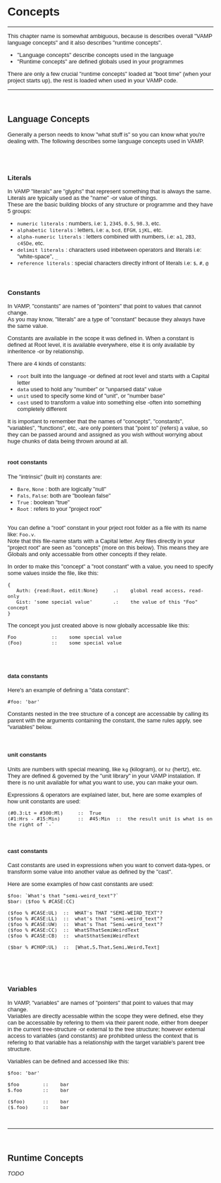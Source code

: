 <style>
   body
   {
      font-family: Arial, Helvitica, Sans;
      font-size:13px !important;
      background: url('../../art/img/bg_texture.jpg') !important;
   }

   hr
   { border: none; }

   .frame
   {
      display: inline-block;
      background: rgba(100,100,100,0.15);
      padding:12px;
      text-align:center;
      vertical-align:top;
      border: 1px solid rgba(128,128,128,0.3);
      border-radius: 5px;
      margin: 15px;
   }

   .span
   { display:block; }

   .info
   {
      display:block;
      font-style:italic;
      font-size:12px;
      padding-left:15px;
   }

   .bigTxt
   {
      display:inline-block;
      vertical-align:top;
      font-size:40px;
      line-height:60px;
      padding-left:10px;
      padding-right:10px;
   }

   .pageNext
   { margin-bottom:800px; }

   .pageHead
   { height:30px; }

</style>

<br>




# Concepts
-----------------------------------------------------------------------------------------------

This chapter name is somewhat ambiguous, because is describes overall "VAMP language concepts" and it also describes "runtime concepts".

- "Language concepts" describe concepts used in the language
- "Runtime concepts" are defined globals used in your programmes

There are only a few crucial "runtime concepts" loaded at "boot time" (when your project starts up), the rest is loaded when used in your VAMP code.

-----------------------------------------------------------------------------------------------
<br>


## Language Concepts

Generally a person needs to know "what stuff is" so you can know what you're dealing with. The following describes some language concepts used in VAMP.
<br><br><br><br>




### Literals
In VAMP "literals" are "glyphs" that represent something that is always the same.<br>
Literals are typically used as the "name" -or value of things.<br>
These are the basic building blocks of any structure or programme and they have 5 groups:

- `numeric literals` : numbers, i.e: `1`, `2345`, `0.5`, `98.3`, etc.
- `alphabetic literals` : letters, i.e: `a`, `bcd`, `EFGH`, `ijKL`, etc.
- `alpha-numeric literals` : letters combined with numbers, i.e: `a1`, `2B3`, `c45De`, etc.
- `delimit literals` : characters used inbetween operators and literals i.e: "white-space", `_`
- `reference literals` : special characters directly infront of literals i.e: `$`, `#`, `@`
<br><br><br>





### Constants
In VAMP, "constants" are names of "pointers" that point to values that cannot change.<br>
As you may know, "literals" are a type of "constant" because they always have the same value.<br>

Constants are available in the scope it was defined in. When a constant is defined at Root level, it is available everywhere, else it is only available by inheritence -or by relationship.

There are 4 kinds of constants:
- `root` built into the language -or defined at root level and starts with a Capital letter
- `data` used to hold any "number" or "unparsed data" value
- `unit` used to specify some kind of "unit", or "number base"
- `cast` used to transform a value into something else -often into something completely different

It is important to remember that the names of "concepts", "constants", "variables", "functions", etc, -are only pointers that "point to" (refers) a value, so they can be passed around and assigned as you wish without worrying about huge chunks of data being thrown around at all.
<br><br>



#### root constants

The "intrinsic" (built in) constants are:

- `Bare`, `None` : both are logically "null"
- `Fals`, `False`: both are "boolean false"
- `True` : boolean "true"
- `Root` : refers to your "project root"
<br><br>

You can define a "root" constant in your prject root folder as a file with its name like: `Foo.v`.<br>
Note that this file-name starts with a Capital letter. Any files directly in your "project root" are seen as "concepts" (more on this below). This means they are Globals and only accessable from other concepts if they relate.

In order to make this "concept" a "root constant" with a value, you need to specify some values inside the file, like this:

```vamp
{
   Auth: {read:Root, edit:None}     .:    global read access, read-only
   Gist: 'some special value'       .:    the value of this "Foo" concept
}
```

The concept you just created above is now globally accessable like this:
```vamp
Foo            ::    some special value
(Foo)          ::    some special value
```
<br><br>



#### data constants

Here's an example of defining a "data constant":

```vamp
#foo: 'bar'
```

Constants nested in the tree structure of a concept are accessable by calling its parent with the arguments containing the constant, the same rules apply, see "variables" below.
<br><br><br>



#### unit constants
Units are numbers with special meaning, like `kg` (kilogram), or `hz` (hertz), etc.<br>
They are defined & governed by the "unit library" in your VAMP instalation. If there is no unit available for what you want to use, you can make your own.

Expressions & operators are explained later, but, here are some examples of how unit constants are used:
```vamp
(#0.3:Lt = #300:Ml)     ::  True
(#1:Hrs - #15:Min)      ::  #45:Min  ::  the result unit is what is on the right of `-`
```
<br>



#### cast constants
Cast constants are used in expressions when you want to convert data-types, or transform some value into another value as defined by the "cast".

Here are some examples of how cast constants are used:

```vamp
$foo: `What's that "semi-weird_text"?`
$bar: ($foo % #CASE:CC)

($foo % #CASE:UL)  ::  WHAT's THAT "SEMI-WEIRD_TEXT"?
($foo % #CASE:LL)  ::  what's that "semi-weird_text"?
($foo % #CASE:UW)  ::  What's That "Semi-weird_text"?
($foo % #CASE:CC)  ::  WhatSThatSemiWeirdText
($foo % #CASE:CB)  ::  whatSthatSemiWeirdText

($bar % #CHOP:UL)  ::  [What,S,That,Semi,Weird,Text]
```
<br><br><br>





### Variables
In VAMP, "variables" are names of "pointers" that point to values that may change.<br>
Variables are directly acessable within the scope they were defined, else they can be accessable by refering to them via their parent node, either from deeper in the current tree-structure -or external to the tree structure; however external access to variables (and constants) are prohibited unless the context that is refering to that variable has a relationship with the target variable's parent tree structure.

Variables can be defined and accessed like this:

```vamp
$foo: 'bar'

$foo        ::    bar
$.foo       ::    bar

($foo)      ::    bar
($.foo)     ::    bar
```
<br>


-----------------------------------------------------------------------------------------------
<br>


## Runtime Concepts

*TODO*
